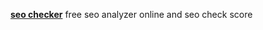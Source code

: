<a href="http://seocheckonline.com"><b>seo checker</b></a>
free seo analyzer online and seo check score
